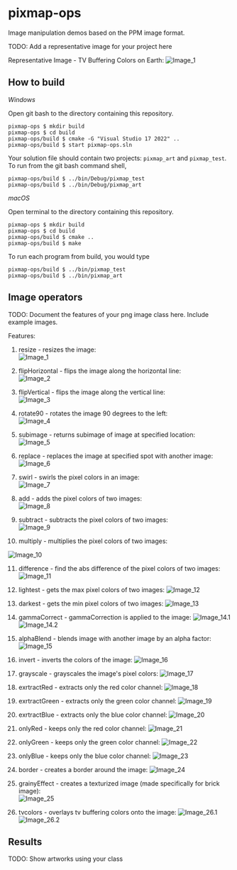 # pixmap-ops

Image manipulation demos based on the PPM image format.

TODO: Add a representative image for your project here

Representative Image - TV Buffering Colors on Earth:
![Image_1](images/earth-tv-colors.png)

## How to build

*Windows*

Open git bash to the directory containing this repository.

```
pixmap-ops $ mkdir build
pixmap-ops $ cd build
pixmap-ops/build $ cmake -G "Visual Studio 17 2022" ..
pixmap-ops/build $ start pixmap-ops.sln
```

Your solution file should contain two projects: `pixmap_art` and `pixmap_test`.
To run from the git bash command shell, 

```
pixmap-ops/build $ ../bin/Debug/pixmap_test
pixmap-ops/build $ ../bin/Debug/pixmap_art
```

*macOS*

Open terminal to the directory containing this repository.

```
pixmap-ops $ mkdir build
pixmap-ops $ cd build
pixmap-ops/build $ cmake ..
pixmap-ops/build $ make
```

To run each program from build, you would type

```
pixmap-ops/build $ ../bin/pixmap_test
pixmap-ops/build $ ../bin/pixmap_art
```

## Image operators

TODO: Document the features of your png image class here. Include example images.

Features:
1. resize - resizes the image:                                
![Image_1](images/earth-200-300.png)

2. flipHorizontal - flips the image along the horizontal line:  
![Image_2](images/earth-flip.png)

3. flipVertical - flips the image along the vertical line:  
![Image_3](images/earth-vertical-flip.png)

4. rotate90 - rotates the image 90 degrees to the left:  
![Image_4](images/earth-rotate90.png)

5. subimage - returns subimage of image at specified location:  
![Image_5](images/earth-subimage.png)

6. replace - replaces the image at specified spot with another image:  
![Image_6](images/earth-blend-0.5.png)

7. swirl - swirls the pixel colors in an image:     
![Image_7](images/bear-swirl.png)

8. add - adds the pixel colors of two images:                                 
![Image_8](images/feep-add.png)

9. subtract - subtracts the pixel colors of two images:                         
![Image_9](images/feep-subtract.png)

10. multiply - multiplies the pixel colors of two images:

![Image_10](images/feep-subtract.png)

11. difference - find the abs difference of the pixel colors of two images: 
![Image_11](images/feep-difference.png)

12. lightest - gets the max pixel colors of two images:
![Image_12](images/feep-lightest.png)

13. darkest - gets the min pixel colors of two images:
![Image_13](images/feep-darkest.png)

14. gammaCorrect - gammaCorrection is applied to the image:
![Image_14.1](images/earth-gamma-0.6.png)
![Image_14.2](images/earth-gamma-2.2.png)  

15. alphaBlend - blends image with another image by an alpha factor:
![Image_15](images/earth-blend-0.5.png)  

16. invert - inverts the colors of the image:
![Image_16](images/bear-invert.png)

17. grayscale - grayscales the image's pixel colors:
![Image_17](images/earth-grayscale.png)

18. exrtractRed - extracts only the red color channel:
![Image_18](images/friends-extract-red.png)

19. exrtractGreen - extracts only the green color channel:
![Image_19](images/friends-extract-green.png)

20. exrtractBlue - extracts only the blue color channel:
![Image_20](images/friends-extract-blue.png)

21. onlyRed - keeps only the red color channel:
![Image_21](images/friends-only-red.png)

22. onlyGreen - keeps only the green color channel:
![Image_22](images/friends-only-green.png)

23. onlyBlue - keeps only the blue color channel:
![Image_23](images/friends-only-blue.png)

24. border - creates a border around the image:
![Image_24](images/flowers-border.png)

25. grainyEffect - creates a texturized image (made specifically for brick image):  
![Image_25](images/brick-texturized.png)

26. tvcolors - overlays tv buffering colors onto the image:
![Image_26.1](images/earth-tv-colors.png)
![Image_26.2](images/squishy-tv-colors.png)

## Results 

TODO: Show artworks using your class

